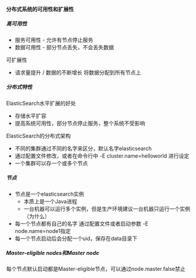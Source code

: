 #### 分布式系统的可用性和扩展性

##### 高可用性

- 服务可用性 - 允许有节点停止服务
- 数据可用性 - 部分节点丢失，不会丢失数据

可扩展性

- 请求量提升 / 数据的不断增长 将数据分配到所有节点上



##### 分布式特性

ElasticSearch水平扩展的好处

- 存储水平扩容
- 提高系统可用性，部分节点停止服务，整个系统不受影响

ElasticSearch的分布式架构

- 不同的集群通过不同的名字来区分，默认名字elasticsearch
- 通过配置文件修改，或者在命令行中 -E cluster.name=helloworld 进行设定
- 一个集群可以存一个或多个节点



##### 节点

- 节点是一个elasticsearch实例
  - 本质上是一个Java进程
  - 一台机器可以运行多个实例，但是生产环境建议一台机器只运行一个实例（为什么）
- 每一个节点都有自己的名字 通过配置文件或者启动参数 -E node.name=node1指定
- 每一个节点启动后会分配一个uid，保存在data目录下



##### Master-eligible nodes和Master node

每个节点默认启动都是Master-eligible节点，可以通过node.master.false禁止

